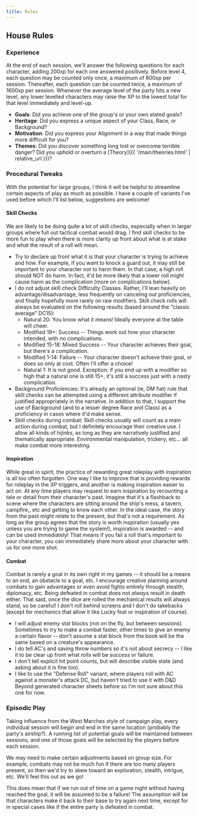 ```yaml
---
title: Rules
---
```


## House Rules

### Experience

At the end of each session, we'll answer the following questions for each character, adding 200xp for each one answered positively. Before level 4, each question may be counted only once, a maximum of 800xp per session. Thereafter, each question can be counted twice, a maximum of 1600xp per session. Whenever the average level of the party hits a new level, any lower levelled characters may raise the XP to the lowest total for that level immediately and level-up.

* **Goals**: Did you achieve one of the group's or your own stated goals?
* **Heritage**: Did you express a unique aspect of your Class, Race, or Background?
* **Motivation**: Did you express your Alignment in a way that made things more difficult for you?
* **Themes**: Did you discover something long lost or overcome terrible danger? Did you uphold or overturn a [Theory]({{ '/main/theories.html' | relative_url }})?

### Procedural Tweaks

With the potential for large groups, I think it will be helpful to streamline certain aspects of play as much as possible. I have a couple of variants I've used before which I'll list below, suggestions are welcome!

#### Skill Checks

We are likely to be doing quite a lot of skill checks, especially when in larger groups where full out tactical combat would drag. I find skill checks to be more fun to play when there is more clarity up front about what is at stake and what the result of a roll will mean.

* Try to declare up front what it is that your character is trying to achieve and how. For example, if you want to knock a guard out, it may still be important to your character not to harm them. In that case, a high roll should NOT do harm. In fact, it'd be more likely that a lower roll might cause harm as the complication (more on complications below).
* I do not adjust skill check Difficulty Classes. Rather, I'll lean heavily on advantage/disadvantage, less frequently on canceling out proficiencies, and finally hopefully more rarely on raw modifiers. Skill check rolls will always be evaluated on the following results (based around the "classic average" DC15):
  * Natural 20: You know what it means! Ideally everyone at the table will cheer.
  * Modified 19+: Success -- Things work out how your character intended, with no complications.
  * Modified 15-18: Mixed Success -- Your character achieves their goal, but there's a complication.
  * Modified 1-14: Failure -- Your character doesn't achieve their goal, or does so only at cost. Often I'll offer a choice!
  * Natural 1: It is not good. Exception: if you end up with a modifier so high that a natural one is still 15+, it's still a success just with a nasty complication.
* Background Proficiencies: It's already an optional (ie, DM fiat) rule that skill checks can be attempted using a different attribute modifier if justified appropriately in the narrative. In addition to that, I support the use of Background (and to a lesser degree Race and Class) as a proficiency in cases where it'd make sense.
* Skill checks during combat: Skill checks usually will count as a main action during combat, but I definitely encourage their creative use. I allow all kinds of hijinks, as long as they are narratively justified and thematically appropriate. Environmental manipulation, trickery, etc... all make combat more interesting.

#### Inspiration

While great in spirit, the practice of rewarding great roleplay with inspiration is all too often forgotten. One way I like to improve that is providing rewards for roleplay in the XP triggers, and another is making inspiration easier to act on. At any time players may request to earn inspiration by recounting a tale or detail from their character's past. Imagine that it's a flashback to scene where the characters are sitting around the ship's mess, a tavern, campfire,, etc and getting to know each other. In the ideal case, the story from the past might relate to the present, but that's not a requirement. As long as the group agrees that the story is worth inspiration (usually yes unless you are trying to game the system!), inspiration is awarded -- and can be used immediately! That means if you fail a roll that's important to your character, you can immediately share more about your character with us for one more shot.

#### Combat

Combat is rarely a goal in its own right in my games -- it should be a means to an end, an obstacle to a goal, etc. I encourage creative planning around combats to gain advantages or even avoid fights entirely through stealth, diplomacy, etc. Being defeated in combat does not *always* result in death either. That said, once the dice are rolled the mechanical results will always stand, so be careful! I don't roll behind screens and I don't do takebacks (except for mechanics that allow it like Lucky feat or inspiration of course).

* I will adjust enemy stat blocks (not on the fly, but between sessions). Sometimes to try to make a combat faster, other times to give an enemy a certain flavor -- don't assume a stat block from the book will be the same based on a creature's appearance.
* I do tell AC's and saving throw numbers so it's not about secrecy -- I like it to be clear up front what rolls will be success or failure.
* I don't tell explicit hit point counts, but will describe visible state (and asking about it is fine too).
* I like to use the "Defense Roll" variant, where players roll with AC against a monster's attack DC, but haven't tried to use it with D&D Beyond generated character sheets before so I'm not sure about this one for now.

### Episodic Play

Taking influence from the West Marches style of campaign play, every individual session will begin and end in the same location (probably the party's airship?). A running list of potential goals will be maintained between sessions, and one of those goals will be selected by the players before each session.

We may need to make certain adjustments based on group size. For example, combats may not be much fun if there are too many players present, so then we'd try to skew toward an exploration, stealth, intrigue, etc. We'll feel this out as we go!

This does mean that if we run out of time on a game night without having reached the goal, it will be assumed to be a failure! The assumption will be that characters make it back to their base to try again next time, except for in special cases like if the entire party is defeated in combat.
